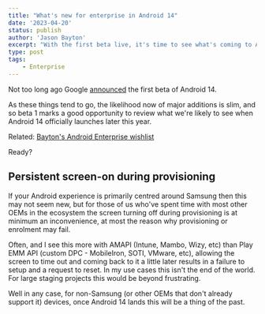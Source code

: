 ```yaml
---
title: "What's new for enterprise in Android 14"
date: '2023-04-20'
status: publish
author: 'Jason Bayton'
excerpt: "With the first beta live, it's time to see what's coming to Android 14"
type: post
tags:
    - Enterprise
---
```

Not too long ago Google [announced](https://android-developers.googleblog.com/2023/04/android-14-beta-1.html) the first beta of Android 14. 

As these things tend to go, the likelihood now of major additions is slim, and so beta 1 marks a good opportunity to review what we're likely to see when Android 14 officially launches later this year.

Related: [Bayton's Android Enterprise wishlist](/android/android-enterprise-feature-requests/)

Ready?

## Persistent screen-on during provisioning

If your Android experience is primarily centred around Samsung then this may not seem new, but for those of us who've spent time with most other OEMs in the ecosystem the screen turning off during provisioning is at minimum an inconvenience, at most the reason why provisioning or enrolment may fail. 

Often, and I see this more with AMAPI (Intune, Mambo, Wizy, etc) than Play EMM API (custom DPC - MobileIron, SOTI, VMware, etc), allowing the screen to time out and coming back to it a little later results in a failure to setup and a request to reset. In my use cases this isn't the end of the world. For large staging projects this would be beyond frustrating. 

Well in any case, for non-Samsung (or other OEMs that don't already support it) devices, once Android 14 lands this will be a thing of the past. 

## 